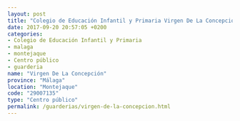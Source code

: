 ```yaml
---
layout: post
title: "Colegio de Educación Infantil y Primaria Virgen De La Concepción"
date: 2017-09-20 20:57:05 +0200
categories:
- Colegio de Educación Infantil y Primaria
- malaga
- montejaque
- Centro público
- guarderia
name: "Virgen De La Concepción"
province: "Málaga"
location: "Montejaque"
code: "29007135"
type: "Centro público"
permalink: /guarderias/virgen-de-la-concepcion.html
---
```

